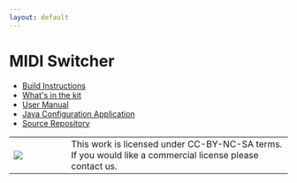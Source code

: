 ```yaml
---
layout: default
---
```


# MIDI Switcher


* [Build Instructions](tbuild.html)
* [What's in the kit](tkit.html)
* [User Manual](https://github.com/hotchk155/MIDI-Switcher/blob/master/docs/midi-switcher.pdf?raw=true)
* [Java Configuration Application](https://github.com/hotchk155/MIDI-Switcher/blob/master/application/midi-switcher-config.jar?raw=true)
* [Source Repository](https://github.com/hotchk155/MIDI-Switcher)

<table>
<tr>
<td width="88"><a href="http://creativecommons.org/licenses/by-nc-sa/4.0/"><img class="arpie_label" src="https://licensebuttons.net/l/by-nc-sa/3.0/88x31.png"></a></td>
<td>This work is licensed under CC-BY-NC-SA terms. If you would like a commercial license please contact us.</td>
<tr>
</table>
<br>
<br>
